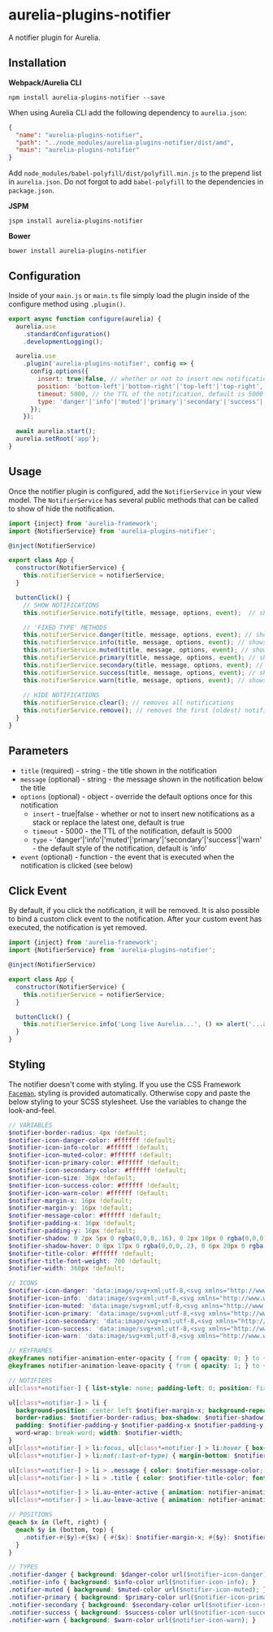 # aurelia-plugins-notifier

A notifier plugin for Aurelia.

## Installation

**Webpack/Aurelia CLI**

```shell
npm install aurelia-plugins-notifier --save
```

When using Aurelia CLI add the following dependency to `aurelia.json`:

```json
{
  "name": "aurelia-plugins-notifier",
  "path": "../node_modules/aurelia-plugins-notifier/dist/amd",
  "main": "aurelia-plugins-notifier"
}
```

Add `node_modules/babel-polyfill/dist/polyfill.min.js` to the prepend list in `aurelia.json`. Do not forgot to add `babel-polyfill` to the dependencies in `package.json`.

**JSPM**

```shell
jspm install aurelia-plugins-notifier
```

**Bower**

```shell
bower install aurelia-plugins-notifier
```

## Configuration

Inside of your `main.js` or `main.ts` file simply load the plugin inside of the configure method using `.plugin()`.

```javascript
export async function configure(aurelia) {
  aurelia.use
    .standardConfiguration()
    .developmentLogging();

  aurelia.use
    .plugin('aurelia-plugins-notifier', config => {
      config.options({
        insert: true|false, // whether or not to insert new notifications as a stack or replace the latest one, default is true
        position: 'bottom-left'|'bottom-right'|'top-left'|'top-right', // the position on the page where to show the notifications, default is 'top-right'
        timeout: 5000, // the TTL of the notification, default is 5000
        type: 'danger'|'info'|'muted'|'primary'|'secondary'|'success'|'warn' // the default style of the notification, default is 'info'
      });
    });

  await aurelia.start();
  aurelia.setRoot('app');
}
```

## Usage

Once the notifier plugin is configured, add the `NotifierService` in your view model. The `NotifierService` has several public methods that can be called to show of hide the notification.
 
```javascript
import {inject} from 'aurelia-framework';
import {NotifierService} from 'aurelia-plugins-notifier';

@inject(NotifierService)

export class App {
  constructor(NotifierService) {
    this.notifierService = notifierService;
  }  

  buttonClick() {
    // SHOW NOTIFICATIONS
    this.notifierService.notify(title, message, options, event);  // shows a notification with default options

    // 'FIXED TYPE' METHODS
    this.notifierService.danger(title, message, options, event); // shows a notification of type 'danger'
    this.notifierService.info(title, message, options, event); // shows a notification of type 'info'
    this.notifierService.muted(title, message, options, event); // shows a notification of type 'muted'
    this.notifierService.primary(title, message, options, event); // shows a notification of type 'primary'
    this.notifierService.secondary(title, message, options, event); // shows a notification of type 'secondary'
    this.notifierService.success(title, message, options, event); // shows a notification of type 'success'
    this.notifierService.warn(title, message, options, event); // shows a notification of type 'warn'
    
    // HIDE NOTIFICATIONS
    this.notifierService.clear(); // removes all notifications
    this.notifierService.remove(); // removes the first (oldest) notification
  }
}
```

## Parameters

* `title` (required) - string - the title shown in the notification
* `message` (optional) - string - the message shown in the notification below the title
* `options` (optional) - object - override the default options once for this notification
  * `insert` - true|false - whether or not to insert new notifications as a stack or replace the latest one, default is true
  * `timeout` - 5000 - the TTL of the notification, default is 5000
  * `type` - 'danger'|'info'|'muted'|'primary'|'secondary'|'success'|'warn' - the default style of the notification, default is 'info'
* `event` (optional) - function - the event that is executed when the notification is clicked (see below)

## Click Event

By default, if you click the notification, it will be removed. It is also possible to bind a custom click event to the notification. After your custom event has executed, the notification is yet removed. 

```javascript
import {inject} from 'aurelia-framework';
import {NotifierService} from 'aurelia-plugins-notifier';

@inject(NotifierService)

export class App {
  constructor(NotifierService) {
    this.notifierService = notifierService;
  }  

  buttonClick() {
    this.notifierService.info('Long live Aurelia...', () => alert('...and long live Aurelia-Plugins!'));
  }
}
```

## Styling

The notifier doesn't come with styling. If you use the CSS Framework [`Faceman`](<http://faceman.io>), styling is provided automatically. Otherwise copy and paste the below styling to your SCSS stylesheet. Use the variables to change the look-and-feel.

```scss
// VARIABLES
$notifier-border-radius: 4px !default;
$notifier-icon-danger-color: #ffffff !default;
$notifier-icon-info-color: #ffffff !default;
$notifier-icon-muted-color: #ffffff !default;
$notifier-icon-primary-color: #ffffff !default;
$notifier-icon-secondary-color: #ffffff !default;
$notifier-icon-size: 36px !default;
$notifier-icon-success-color: #ffffff !default;
$notifier-icon-warn-color: #ffffff !default;
$notifier-margin-x: 16px !default;
$notifier-margin-y: 16px !default;
$notifier-message-color: #ffffff !default;
$notifier-padding-x: 16px !default;
$notifier-padding-y: 16px !default;
$notifier-shadow: 0 2px 5px 0 rgba(0,0,0,.16), 0 2px 10px 0 rgba(0,0,0,.12) !default;
$notifier-shadow-hover: 0 8px 17px 0 rgba(0,0,0,.2), 0 6px 20px 0 rgba(0,0,0,.19) !default;
$notifier-title-color: #ffffff !default;
$notifier-title-font-weight: 700 !default;
$notifier-width: 360px !default;

// ICONS
$notifier-icon-danger: 'data:image/svg+xml;utf-8,<svg xmlns="http://www.w3.org/2000/svg" height="1792" viewBox="0 0 1792 1792" width="1792"><path d="M571 589q-10-25-34-35t-49 0q-108 44-191 127t-127 191q-10 25 0 49t35 34q13 5 24 5 42 0 60-40 34-84 98.5-148.5t148.5-98.5q25-11 35-35t0-49zm942-356l46 46-244 243 68 68q19 19 19 45.5t-19 45.5l-64 64q89 161 89 343 0 143-55.5 273.5t-150 225-225 150-273.5 55.5-273.5-55.5-225-150-150-225-55.5-273.5 55.5-273.5 150-225 225-150 273.5-55.5q182 0 343 89l64-64q19-19 45.5-19t45.5 19l68 68zm8-56q-10 10-22 10-13 0-23-10l-91-90q-9-10-9-23t9-23q10-9 23-9t23 9l90 91q10 9 10 22.5t-10 22.5zm230 230q-11 9-23 9t-23-9l-90-91q-10-9-10-22.5t10-22.5q9-10 22.5-10t22.5 10l91 90q9 10 9 23t-9 23zm41-183q0 14-9 23t-23 9h-96q-14 0-23-9t-9-23 9-23 23-9h96q14 0 23 9t9 23zm-192-192v96q0 14-9 23t-23 9-23-9-9-23v-96q0-14 9-23t23-9 23 9 9 23zm151 55l-91 90q-10 10-22 10-13 0-23-10-10-9-10-22.5t10-22.5l90-91q10-9 23-9t23 9q9 10 9 23t-9 23z" fill="#{$notifier-icon-danger-color}" /></svg>';
$notifier-icon-info: 'data:image/svg+xml;utf-8,<svg xmlns="http://www.w3.org/2000/svg" height="1792" viewBox="0 0 1792 1792" width="1792"><path d="M1152 1376v-160q0-14-9-23t-23-9h-96v-512q0-14-9-23t-23-9h-320q-14 0-23 9t-9 23v160q0 14 9 23t23 9h96v320h-96q-14 0-23 9t-9 23v160q0 14 9 23t23 9h448q14 0 23-9t9-23zm-128-896v-160q0-14-9-23t-23-9h-192q-14 0-23 9t-9 23v160q0 14 9 23t23 9h192q14 0 23-9t9-23zm640 416q0 209-103 385.5t-279.5 279.5-385.5 103-385.5-103-279.5-279.5-103-385.5 103-385.5 279.5-279.5 385.5-103 385.5 103 279.5 279.5 103 385.5z" fill="#{$notifier-icon-info-color}" /></svg>';
$notifier-icon-muted: 'data:image/svg+xml;utf-8,<svg xmlns="http://www.w3.org/2000/svg" height="1792" viewBox="0 0 1792 1792" width="1792"><path d="M1024 1376v-192q0-14-9-23t-23-9h-192q-14 0-23 9t-9 23v192q0 14 9 23t23 9h192q14 0 23-9t9-23zm256-672q0-88-55.5-163t-138.5-116-170-41q-243 0-371 213-15 24 8 42l132 100q7 6 19 6 16 0 25-12 53-68 86-92 34-24 86-24 48 0 85.5 26t37.5 59q0 38-20 61t-68 45q-63 28-115.5 86.5t-52.5 125.5v36q0 14 9 23t23 9h192q14 0 23-9t9-23q0-19 21.5-49.5t54.5-49.5q32-18 49-28.5t46-35 44.5-48 28-60.5 12.5-81zm384 192q0 209-103 385.5t-279.5 279.5-385.5 103-385.5-103-279.5-279.5-103-385.5 103-385.5 279.5-279.5 385.5-103 385.5 103 279.5 279.5 103 385.5z" fill="#{$notifier-icon-muted-color}" /></svg>';
$notifier-icon-primary: 'data:image/svg+xml;utf-8,<svg xmlns="http://www.w3.org/2000/svg" height="1792" viewBox="0 0 1792 1792" width="1792"><path d="M1120 576q0 13-9.5 22.5t-22.5 9.5-22.5-9.5-9.5-22.5q0-46-54-71t-106-25q-13 0-22.5-9.5t-9.5-22.5 9.5-22.5 22.5-9.5q50 0 99.5 16t87 54 37.5 90zm160 0q0-72-34.5-134t-90-101.5-123-62-136.5-22.5-136.5 22.5-123 62-90 101.5-34.5 134q0 101 68 180 10 11 30.5 33t30.5 33q128 153 141 298h228q13-145 141-298 10-11 30.5-33t30.5-33q68-79 68-180zm128 0q0 155-103 268-45 49-74.5 87t-59.5 95.5-34 107.5q47 28 47 82 0 37-25 64 25 27 25 64 0 52-45 81 13 23 13 47 0 46-31.5 71t-77.5 25q-20 44-60 70t-87 26-87-26-60-70q-46 0-77.5-25t-31.5-71q0-24 13-47-45-29-45-81 0-37 25-64-25-27-25-64 0-54 47-82-4-50-34-107.5t-59.5-95.5-74.5-87q-103-113-103-268 0-99 44.5-184.5t117-142 164-89 186.5-32.5 186.5 32.5 164 89 117 142 44.5 184.5z" fill="#{$notifier-icon-primary-color}" /></svg>';
$notifier-icon-secondary: 'data:image/svg+xml;utf-8,<svg xmlns="http://www.w3.org/2000/svg" height="1792" viewBox="0 0 1792 1792" width="1792"><path d="M1696 960q0 26-19 45t-45 19h-224q0 171-67 290l208 209q19 19 19 45t-19 45q-18 19-45 19t-45-19l-198-197q-5 5-15 13t-42 28.5-65 36.5-82 29-97 13v-896h-128v896q-51 0-101.5-13.5t-87-33-66-39-43.5-32.5l-15-14-183 207q-20 21-48 21-24 0-43-16-19-18-20.5-44.5t15.5-46.5l202-227q-58-114-58-274h-224q-26 0-45-19t-19-45 19-45 45-19h224v-294l-173-173q-19-19-19-45t19-45 45-19 45 19l173 173h844l173-173q19-19 45-19t45 19 19 45-19 45l-173 173v294h224q26 0 45 19t19 45zm-480-576h-640q0-133 93.5-226.5t226.5-93.5 226.5 93.5 93.5 226.5z" fill="#{$notifier-icon-secondary-color}" /></svg>';
$notifier-icon-success: 'data:image/svg+xml;utf-8,<svg xmlns="http://www.w3.org/2000/svg" height="1792" viewBox="0 0 1792 1792" width="1792"><path d="M813 1299l614-614q19-19 19-45t-19-45l-102-102q-19-19-45-19t-45 19l-467 467-211-211q-19-19-45-19t-45 19l-102 102q-19 19-19 45t19 45l358 358q19 19 45 19t45-19zm851-883v960q0 119-84.5 203.5t-203.5 84.5h-960q-119 0-203.5-84.5t-84.5-203.5v-960q0-119 84.5-203.5t203.5-84.5h960q119 0 203.5 84.5t84.5 203.5z" fill="#{$notifier-icon-success-color}" /></svg>';
$notifier-icon-warn: 'data:image/svg+xml;utf-8,<svg xmlns="http://www.w3.org/2000/svg" height="1792" viewBox="0 0 1792 1792" width="1792"><path d="M1024 1375v-190q0-14-9.5-23.5t-22.5-9.5h-192q-13 0-22.5 9.5t-9.5 23.5v190q0 14 9.5 23.5t22.5 9.5h192q13 0 22.5-9.5t9.5-23.5zm-2-374l18-459q0-12-10-19-13-11-24-11h-220q-11 0-24 11-10 7-10 21l17 457q0 10 10 16.5t24 6.5h185q14 0 23.5-6.5t10.5-16.5zm-14-934l768 1408q35 63-2 126-17 29-46.5 46t-63.5 17h-1536q-34 0-63.5-17t-46.5-46q-37-63-2-126l768-1408q17-31 47-49t65-18 65 18 47 49z" fill="#{$notifier-icon-warn-color}" /></svg>';

// KEYFRAMES
@keyframes notifier-animation-enter-opacity { from { opacity: 0; } to { opacity: 1; } }
@keyframes notifier-animation-leave-opacity { from { opacity: 1; } to { opacity: 0; } }

// NOTIFIERS
ul[class*=notifier-] { list-style: none; padding-left: 0; position: fixed; }

ul[class*=notifier-] > li {
  background-position: center left $notifier-margin-x; background-repeat: no-repeat; background-size: $notifier-icon-size;
  border-radius: $notifier-border-radius; box-shadow: $notifier-shadow; cursor: pointer;
  padding: $notifier-padding-y $notifier-padding-x $notifier-padding-y ($notifier-icon-size + 2 * $notifier-padding-x);
  word-wrap: break-word; width: $notifier-width;
}
ul[class*=notifier-] > li:focus, ul[class*=notifier-] > li:hover { box-shadow: $notifier-shadow-hover; }
ul[class*=notifier-] > li:not(:last-of-type) { margin-bottom: $notifier-margin-y; }

ul[class*=notifier-] > li > .message { color: $notifier-message-color; }
ul[class*=notifier-] > li > .title { color: $notifier-title-color; font-weight: $notifier-title-font-weight; }

ul[class*=notifier-] > li.au-enter-active { animation: notifier-animation-enter-opacity .5s; }
ul[class*=notifier-] > li.au-leave-active { animation: notifier-animation-leave-opacity .5s; }

// POSITIONS
@each $x in (left, right) {
  @each $y in (bottom, top) {
    .notifier-#{$y}-#{$x} { #{$x}: $notifier-margin-x; #{$y}: $notifier-margin-y; }
  }
}

// TYPES
.notifier-danger { background: $danger-color url($notifier-icon-danger); }
.notifier-info { background: $info-color url($notifier-icon-info); }
.notifier-muted { background: $muted-color url($notifier-icon-muted); }
.notifier-primary { background: $primary-color url($notifier-icon-primary); }
.notifier-secondary { background: $secondary-color url($notifier-icon-secondary); }
.notifier-success { background: $success-color url($notifier-icon-success); }
.notifier-warn { background: $warn-color url($notifier-icon-warn); }
```